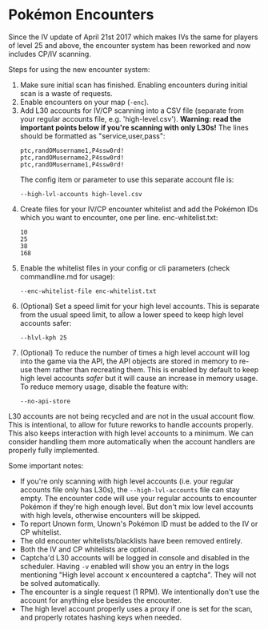 # Pokémon Encounters

Since the IV update of April 21st 2017 which makes IVs the same for players of level 25 and above, the encounter system has been reworked and now includes CP/IV scanning.

Steps for using the new encounter system:

1. Make sure initial scan has finished. Enabling encounters during initial scan is a waste of requests.
2. Enable encounters on your map (`-enc`).
3. Add L30 accounts for IV/CP scanning into a CSV file (separate from your regular accounts file, e.g. 'high-level.csv'). **Warning: read the important points below if you're scanning with only L30s!** The lines should be formatted as "service,user,pass":
   ```
   ptc,randOMusername1,P4ssw0rd!
   ptc,randOMusername2,P4ssw0rd!
   ptc,randOMusername1,P4ssw0rd!
   ```
   The config item or parameter to use this separate account file is:
   ```
   --high-lvl-accounts high-level.csv
   ```
4. Create files for your IV/CP encounter whitelist and add the Pokémon IDs which you want to encounter, one per line.
   enc-whitelist.txt:
   ```
   10
   25
   38
   168
   ```
5. Enable the whitelist files in your config or cli parameters (check commandline.md for usage):
   ```
   --enc-whitelist-file enc-whitelist.txt
   ```
6. (Optional) Set a speed limit for your high level accounts. This is separate from the usual speed limit, to allow a lower speed to keep high level accounts safer:
   ```
   --hlvl-kph 25
   ```
7. (Optional) To reduce the number of times a high level account will log into the game via the API, the API objects are stored in memory to re-use them rather than recreating them. This is enabled by default to keep high level accounts *safer* but it will cause an increase in memory usage. To reduce memory usage, disable the feature with:
   ```
   --no-api-store
   ```

L30 accounts are not being recycled and are not in the usual account flow. This is intentional, to allow for future reworks to handle accounts properly. This also keeps interaction with high level accounts to a minimum. We can consider handling them more automatically when the account handlers are properly fully implemented.

Some important notes:

 * If you're only scanning with high level accounts (i.e. your regular accounts file only has L30s), the `--high-lvl-accounts` file can stay empty. The encounter code will use your regular accounts to encounter Pokémon if they're high enough level. But don't mix low level accounts with high levels, otherwise encounters will be skipped.
 * To report Unown form, Unown's Pokémon ID must be added to the IV or CP whitelist.
 * The old encounter whitelists/blacklists have been removed entirely.
 * Both the IV and CP whitelists are optional.
 * Captcha'd L30 accounts will be logged in console and disabled in the scheduler. Having `-v` enabled will show you an entry in the logs mentioning "High level account x encountered a captcha". They will not be solved automatically.
 * The encounter is a single request (1 RPM). We intentionally don't use the account for anything else besides the encounter.
 * The high level account properly uses a proxy if one is set for the scan, and properly rotates hashing keys when needed.
